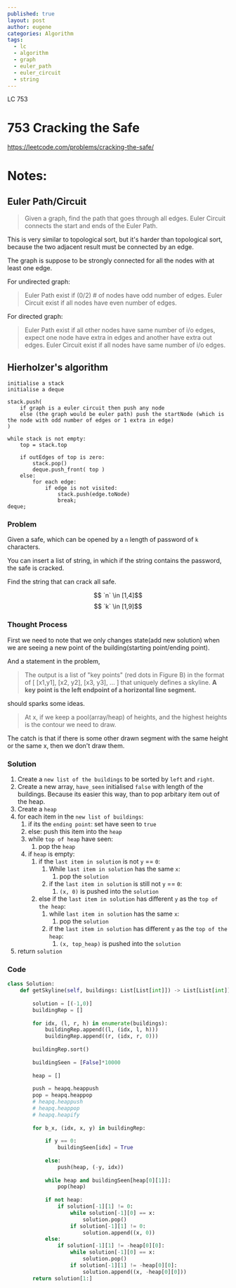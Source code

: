 ```yaml
---
published: true
layout: post
author: eugene
categories: Algorithm
tags:
  - lc
  - algorithm
  - graph
  - euler_path
  - euler_circuit
  - string
---
```

LC 753

# 753 Cracking the Safe

https://leetcode.com/problems/cracking-the-safe/

# Notes:

## Euler Path/Circuit
> Given a graph, find the path that goes through all edges.
> Euler Circuit connects the start and ends of the Euler Path.

This is very similar to topological sort, but it's harder than topological sort, because the two adjacent result must be connected by an edge.

The graph is suppose to be strongly connected for all the nodes with at least one edge.

For undirected graph:
> Euler Path exist if (0/2) # of nodes have odd number of edges.
> Euler Circuit exist if all nodes have even number of edges.

For directed graph:
> Euler Path exist if all other nodes have same number of i/o edges, expect one node have extra in edges and another have extra out edges.
> Euler Circuit exist if all nodes have same number of i/o edges.

## Hierholzer's algorithm
```
initialise a stack
initialise a deque

stack.push(
	if graph is a euler circuit then push any node
    else (the graph would be euler path) push the startNode (which is the node with odd number of edges or 1 extra in edge)
)

while stack is not empty:
	top = stack.top
    
    if outEdges of top is zero:
    	stack.pop()
    	deque.push_front( top )
    else:
    	for each edge:
        	if edge is not visited:
            	stack.push(edge.toNode)
                break;
deque;
```

### Problem

Given a safe, which can be opened by a `n` length of password of `k` characters.

You can insert a list of string, in which if the string contains the password, the safe is cracked.

Find the string that can crack all safe.

$$ `n` \in [1,4]$$
$$ `k` \in [1,9]$$

### Thought Process

First we need to note that we only changes state(add new solution) when we are seeing a new point of the building(starting point/ending point).

And a statement in the problem, 

> The output is a list of "key points" (red dots in Figure B) in the format of [ [x1,y1], [x2, y2], [x3, y3], ... ] that uniquely defines a skyline. **A key point is the left endpoint of a horizontal line segment.**

should sparks some ideas.

> At x, if we keep a pool(array/heap) of heights, and the highest heights is the contour we need to draw.

The catch is that if there is some other drawn segment with the same height or the same x, then we don't draw them.

### Solution

1. Create a `new list of the buildings` to be sorted by `left` and `right`.
2. Create a new array, `have_seen` initialised `false` with length of the buildings. Because its easier this way, than to pop arbitary item out of the heap.
3. Create a `heap`
4. for each item in the `new list of buildings`:
	1. if its the `ending point`: set have seen to `true`
    2. else: push this item into the `heap`
    3. while `top of heap` have seen:
    	1. pop the `heap`
    4. if `heap` is empty:
    	1. if the `last item in solution` is not `y` == `0`:
        	1. While `last item in solution` has the same `x`:
            	1. pop the `solution`
            2. if the `last item in solution` is still not `y` == `0`:
            	1. `(x, 0)` is pushed into the `solution`
        2. else if the `last item in solution` has different `y` as the `top of the heap`:
        	1. while `last item in solution` has the same `x`:
            	1. pop the `solution`
            2. if the `last item in solution` has different `y` as the `top of the heap`:
            	1. `(x, top_heap)` is pushed into the `solution`
5. return `solution`

### Code

```python
class Solution:
    def getSkyline(self, buildings: List[List[int]]) -> List[List[int]]:
        
        solution = [(-1,0)]
        buildingRep = []
        
        for idx, (l, r, h) in enumerate(buildings):
            buildingRep.append((l, (idx, l, h)))
            buildingRep.append((r, (idx, r, 0)))
        
        buildingRep.sort()
        
        buildingSeen = [False]*10000
        
        heap = []
        
        push = heapq.heappush
        pop = heapq.heappop
        # heapq.heappush
        # heapq.heappop
        # heapq.heapify
        
        for b_x, (idx, x, y) in buildingRep:
            
            if y == 0:
                buildingSeen[idx] = True
                
            else:
                push(heap, (-y, idx))
            
            while heap and buildingSeen[heap[0][1]]:
                pop(heap)
            
            if not heap:
                if solution[-1][1] != 0:
                    while solution[-1][0] == x:
                        solution.pop()
                    if solution[-1][1] != 0:
                        solution.append((x, 0))
            else:
                if solution[-1][1] != -heap[0][0]:
                    while solution[-1][0] == x:
                        solution.pop()
                    if solution[-1][1] != -heap[0][0]:
                        solution.append((x, -heap[0][0]))
        return solution[1:]
```
